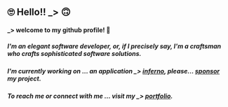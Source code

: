 ## 🙄 Hello!! _> 🙃

<!--
**kumar-rinku0/kumar-rinku0** is a ✨ _special_ ✨ repository because its `README.md` (this file) appears on your GitHub profile.

Here are some ideas to get you started:

- 🔭 I’m currently working on ...
- 🌱 I’m currently learning ...
- 👯 I’m looking to collaborate on ...
- 🤔 I’m looking for help with ...
- 💬 Ask me about ...
- 📫 How to reach me: ...
- 😄 Pronouns: ...
- ⚡ Fun fact: ...
-->

#### _> welcome to my github profile! 👋

##### I'm an elegant software developer, or, if I precisely say, I'm a craftsman who crafts sophisticated software solutions.

##### I'm currently working on ... an application _> [inferno](https://infer-no.vercel.app), please... [sponsor](https://github.com/sponsors/kumar-rinku0) my project.

##### To reach me or connect with me ... visit my _> [portfolio](https://rinku-portfolio-one.vercel.app).

